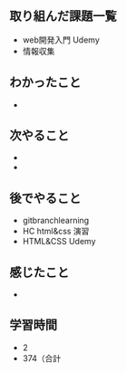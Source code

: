 ## 取り組んだ課題一覧
- web開発入門 Udemy
- 情報収集
## わかったこと
- 
## 次やること
- 
-
## 後でやること
- gitbranchlearning
- HC html&css 演習
- HTML&CSS Udemy
## 感じたこと
-
## 学習時間
- 2
- 374（合計